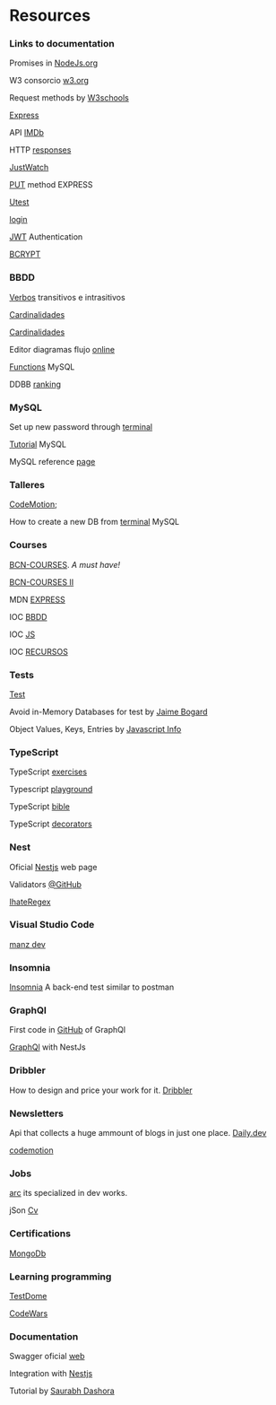 # Resources

### Links to documentation


Promises in [NodeJs.org](https://nodejs.dev/learn/understanding-javascript-promises)

W3 consorcio [w3.org](https://www.w3.org/)

Request methods by [W3schools](https://www.w3schools.com/tags/ref_httpmethods.asp)

[Express](https://expressjs.com/)

API [IMDb](https://imdb-api.com/api)

HTTP [responses](https://developer.mozilla.org/en-US/docs/Web/HTTP/Status#successful_responses)

[JustWatch](https://www.justwatch.com/)

[PUT](https://www.tabnine.com/code/javascript/functions/express/Express/put) method EXPRESS

[Utest](https://www.utest.com/)

[login](https://heynode.com/tutorial/process-user-login-form-expressjs/)

[JWT](https://jwt.io/) Authentication

[BCRYPT](https://www.npmjs.com/package/bcrypt)

### BBDD

[Verbos](https://www.ejemplos.co/100-ejemplos-de-verbos-transitivos-e-intransitivos/) transitivos e intrasitivos

[Cardinalidades](http://basededatosaplicado.blogspot.com/2011/10/v-behaviorurldefaultvmlo.html)

[Cardinalidades](https://sites.google.com/site/bdavanzadas168/speaking-evidence/1-4-cardinalidad)

Editor diagramas flujo [online](https://www.yworks.com/yed-live/)

[Functions](https://dev.mysql.com/doc/refman/8.0/en/built-in-function-reference.html) MySQL

DDBB [ranking](https://db-engines.com/en/ranking)





### MySQL

Set up new password through [terminal](https://stackoverflow.com/questions/33467337/reset-mysql-root-password-using-alter-user-statement-after-install-on-mac)

[Tutorial](https://www.mysqltutorial.org/) MySQL

MySQL reference [page](https://dev.mysql.com/doc/refman/8.0/en/join.html)


### Talleres

[CodeMotion](https://codemotion.com);

How to create a new DB from [terminal](https://www.inmotionhosting.com/support/server/databases/create-a-mysql-database/) MySQL

### Courses 

[BCN-COURSES](https://bcncodes-academy.web.app/courses/courses.html). *A must have!*

[BCN-COURSES II](https://bcncodes-academy-lessons.web.app/)

MDN [EXPRESS](https://github.com/mdn/express-locallibrary-tutorial)

IOC [BBDD](https://ioc.xtec.cat/materials/FP/Recursos/fp_asx_m02_/web/fp_asx_m02_htmlindex/index.html)

IOC [JS](https://ioc.xtec.cat/materials/FP/Recursos/fp_daw_m06_/web/fp_daw_m06_htmlindex/index.html)

IOC [RECURSOS](https://ioc.xtec.cat/educacio/recursos#qg9njy5hhlm)

### Tests

[Test](https://www.testdome.com/tests)

Avoid in-Memory Databases for test by [Jaime Bogard](https://jimmybogard.com/avoid-in-memory-databases-for-tests/)

Object Values, Keys, Entries by [Javascript Info](https://javascript.info/keys-values-entries)


### TypeScript

TypeScript [exercises](https://typescript-exercises.github.io)

Typescript [playground](https://www.typescriptlang.org/play)

TypeScript [bible](https://www.typescriptlang.org)

TypeScript [decorators](https://blog.logrocket.com/a-practical-guide-to-typescript-decorators/)

### Nest

Oficial [Nestjs](https://docs.nestjs.com/) web page 

Validators [@GitHub](https://github.com/typestack/class-validator)

[IhateRegex](https://ihateregex.io/)

### Visual Studio Code

[manz dev](https://manz.dev/)

### Insomnia

[Insomnia](https://docs.insomnia.rest/insomnia/get-started) A back-end test similar to postman

### GraphQl

First code in [GitHub](https://github.com/nestjs/nest/tree/master/sample/23-graphql-code-first) of GraphQl

[GraphQl](https://docs.nestjs.com/graphql/quick-start) with NestJs

### Dribbler

How to design and price your work for it. [Dribbler](https://dribbble.com/)

### Newsletters

Api that collects a huge ammount of blogs in just one place. [Daily.dev](https://app.daily.dev/)

[codemotion](https://www.codemotion.com/)

### Jobs

[arc](https://arc.dev/) its specialized in dev works.

  jSon [Cv](https://jsonresume.org/schema/)

### Certifications

[MongoDb](https://university.mongodb.com/certification)

### Learning programming

[TestDome](https://www.testdome.com/tests)

[CodeWars](https://www.codewars.com/)

### Documentation

Swagger oficial [web](https://swagger.io/)

Integration with [Nestjs](https://docs.nestjs.com/openapi/introduction)

Tutorial by [Saurabh Dashora](https://progressivecoder.com/a-guide-to-nestjs-swagger-configuration/)






